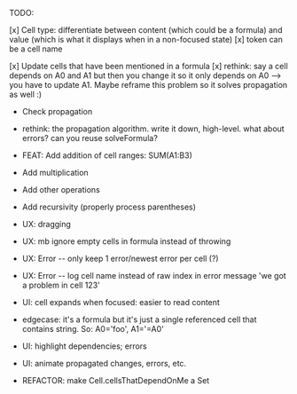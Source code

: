 TODO:

[x] Cell type: differentiate between content (which could be a formula) and value (which is what it displays when in a non-focused state)
[x] token can be a cell name

[x] Update cells that have been mentioned in a formula
[x] rethink: say a cell depends on A0 and A1 but then you change it so it only depends on A0 --> you have to update A1. Maybe reframe this problem so it solves propagation as well :)

-   Check propagation
-   rethink: the propagation algorithm. write it down, high-level. what about errors? can you reuse solveFormula?

-   FEAT: Add addition of cell ranges: SUM(A1:B3)
-   Add multiplication
-   Add other operations
-   Add recursivity (properly process parentheses)

-   UX: dragging
-   UX: mb ignore empty cells in formula instead of throwing
-   UX: Error -- only keep 1 error/newest error per cell (?)
-   UX: Error -- log cell name instead of raw index in error message 'we got a problem in cell 123'
-   UI: cell expands when focused: easier to read content
-   edgecase: it's a formula but it's just a single referenced cell that contains string. So: A0='foo', A1='=A0'
-   UI: highlight dependencies; errors
-   UI: animate propagated changes, errors, etc.

-   REFACTOR: make Cell.cellsThatDependOnMe a Set
